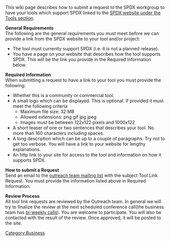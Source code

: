 This wiki page describes how to submit a request to the SPDX workgroup
to have your tools which support SPDX linked to the [SPDX website under
the Tools section](http://spdx.org/tools).

**General Requirements**  
The following are the general requirements you must meet before we can
provide a link from the SPDX website to your tool and/or project:

  - The tool must currently support SPDX (i.e. it is not a planned
    release).
  - You have a page on your website that describes how the tool supports
    SPDX. This will be the link you provide in the Required Information
    below.

  
**Required Information**  
When submitting a request to have a link to your tool you must provide
the following:

  - Whether this is a community or commercial tool.
  - A small logo which can be displayed. This is optional. If provided
    it must meet the following criteria
      - Maximum file size: 32 MB
      - Allowed extensions: png gif jpg jpeg
      - Images must be between 122x122 pixels and 1000x122
  - A short teaser of one or two sentences that describes your tool. No
    more than 160 characters including spaces.
  - A long description which can be up to a couple of paragraphs. Try
    not to get too verbose. You will have a link to your website for
    lengthy explanations.
  - An http link to your site for access to the tool and information on
    how it supports SPDX.

  
**How to submit a Request**  
Send an email to the [outreach team mailing
list](mailto:spdx-biz@lists.spdx.org) with the subject Tool Link
Request. You must provide the information listed above in Required
Information.  
  
**Review Process**  
All tool link requests are reviewed by the Outreach team. In general we
will try to finalize the review at the next scheduled conference
call(the business team has [bi-weekly calls](Business_Team "wikilink")).
You are welcome to participate. You will also be contacted with the
result of the review. Once approved, it will be posted to the site.

[Category:Business](Category:Business "wikilink")
